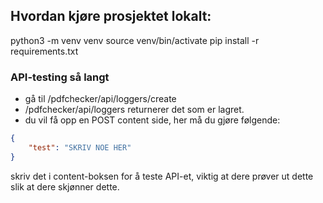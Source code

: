 ## Hvordan kjøre prosjektet lokalt:
python3 -m venv venv
source venv/bin/activate
pip install -r requirements.txt 

### API-testing så langt
- gå til /pdfchecker/api/loggers/create
- /pdfchecker/api/loggers returnerer det som er lagret.
- du vil få opp en POST content side, her må du gjøre følgende:

```json
{
    "test": "SKRIV NOE HER"
}
```

skriv det i content-boksen for å teste API-et, viktig at dere prøver ut dette slik at dere skjønner dette.